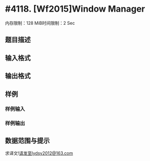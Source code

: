 # #4118. [Wf2015]Window Manager

内存限制：128 MiB时间限制：2 Sec

## 题目描述

## 输入格式

## 输出格式

## 样例

### 样例输入

### 样例输出

## 数据范围与提示

 求译文!请发至lydsy2012@163.com
